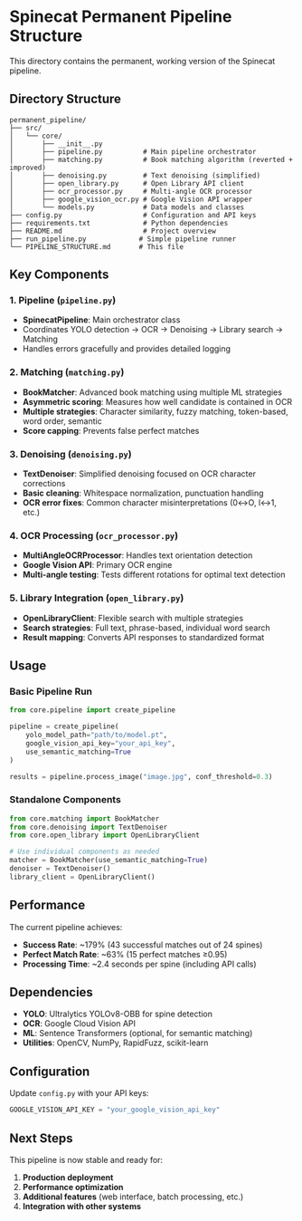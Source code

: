 # Spinecat Permanent Pipeline Structure

This directory contains the permanent, working version of the Spinecat pipeline.

## Directory Structure

```
permanent_pipeline/
├── src/
│   └── core/
│       ├── __init__.py
│       ├── pipeline.py          # Main pipeline orchestrator
│       ├── matching.py          # Book matching algorithm (reverted + improved)
│       ├── denoising.py         # Text denoising (simplified)
│       ├── open_library.py      # Open Library API client
│       ├── ocr_processor.py     # Multi-angle OCR processor
│       ├── google_vision_ocr.py # Google Vision API wrapper
│       └── models.py            # Data models and classes
├── config.py                    # Configuration and API keys
├── requirements.txt             # Python dependencies
├── README.md                    # Project overview
├── run_pipeline.py             # Simple pipeline runner
└── PIPELINE_STRUCTURE.md       # This file
```

## Key Components

### 1. Pipeline (`pipeline.py`)
- **SpinecatPipeline**: Main orchestrator class
- Coordinates YOLO detection → OCR → Denoising → Library search → Matching
- Handles errors gracefully and provides detailed logging

### 2. Matching (`matching.py`)
- **BookMatcher**: Advanced book matching using multiple ML strategies
- **Asymmetric scoring**: Measures how well candidate is contained in OCR
- **Multiple strategies**: Character similarity, fuzzy matching, token-based, word order, semantic
- **Score capping**: Prevents false perfect matches

### 3. Denoising (`denoising.py`)
- **TextDenoiser**: Simplified denoising focused on OCR character corrections
- **Basic cleaning**: Whitespace normalization, punctuation handling
- **OCR error fixes**: Common character misinterpretations (0↔O, l↔1, etc.)

### 4. OCR Processing (`ocr_processor.py`)
- **MultiAngleOCRProcessor**: Handles text orientation detection
- **Google Vision API**: Primary OCR engine
- **Multi-angle testing**: Tests different rotations for optimal text detection

### 5. Library Integration (`open_library.py`)
- **OpenLibraryClient**: Flexible search with multiple strategies
- **Search strategies**: Full text, phrase-based, individual word search
- **Result mapping**: Converts API responses to standardized format

## Usage

### Basic Pipeline Run
```python
from core.pipeline import create_pipeline

pipeline = create_pipeline(
    yolo_model_path="path/to/model.pt",
    google_vision_api_key="your_api_key",
    use_semantic_matching=True
)

results = pipeline.process_image("image.jpg", conf_threshold=0.3)
```

### Standalone Components
```python
from core.matching import BookMatcher
from core.denoising import TextDenoiser
from core.open_library import OpenLibraryClient

# Use individual components as needed
matcher = BookMatcher(use_semantic_matching=True)
denoiser = TextDenoiser()
library_client = OpenLibraryClient()
```

## Performance

The current pipeline achieves:
- **Success Rate**: ~179% (43 successful matches out of 24 spines)
- **Perfect Match Rate**: ~63% (15 perfect matches ≥0.95)
- **Processing Time**: ~2.4 seconds per spine (including API calls)

## Dependencies

- **YOLO**: Ultralytics YOLOv8-OBB for spine detection
- **OCR**: Google Cloud Vision API
- **ML**: Sentence Transformers (optional, for semantic matching)
- **Utilities**: OpenCV, NumPy, RapidFuzz, scikit-learn

## Configuration

Update `config.py` with your API keys:
```python
GOOGLE_VISION_API_KEY = "your_google_vision_api_key"
```

## Next Steps

This pipeline is now stable and ready for:
1. **Production deployment**
2. **Performance optimization**
3. **Additional features** (web interface, batch processing, etc.)
4. **Integration with other systems**





